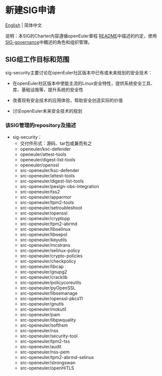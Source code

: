 # 新建SIG申请
[English](./sig-security_facility.md) | 简体中文


说明：本SIG的Charter内容遵循openEuler章程 [README](/zh/governance/README.md)中描述的约定，使用[SIG-governance](/zh/technical-committee/governance/SIG-governance.md)中概述的角色和组织管理。

## SIG组工作目标和范围

sig-security主要讨论在openEuler社区版本中已有或未来规划的安全技术：

 - 在openEuler社区版本中使能主流的Linux安全特性，提供系统安全工具、库、基础设施等，提升系统的安全性

 - 改善现有安全技术的应用体验，帮助安全创造实际的价值

 - 讨论openEuler未来安全技术的规划



 ### 该SIG管理的repository及描述

- sig-security：
  - 交付件形式：源码、tar包或兼而有之
  - openeuler/ksc-defender
  - openeuler/attest-tools
  - openeuler/digest-list-tools
  - openeuler/openssl
  - src-openeuler/ksc-defender
  - src-openeuler/attest-tools
  - src-openeuler/digest-list-tools
  - src-openeuler/pesign-obs-integration
  - src-openeuler/tss2
  - src-openeuler/apparmor
  - src-openeuler/tpm2-tools
  - src-openeuler/setroubleshoot
  - src-openeuler/openssl
  - src-openeuler/cryptopp
  - src-openeuler/tpm2-abrmd
  - src-openeuler/libselinux
  - src-openeuler/libsepol
  - src-openeuler/keyutils
  - src-openeuler/mcstrans
  - src-openeuler/selinux-policy
  - src-openeuler/crypto-policies
  - src-openeuler/checkpolicy
  - src-openeuler/libcap
  - src-openeuler/gnupg2
  - src-openeuler/cracklib
  - src-openeuler/policycoreutils
  - src-openeuler/pyOpenSSL
  - src-openeuler/libsemanage
  - src-openeuler/openssl-pkcs11
  - src-openeuler/gnutls
  - src-openeuler/mokutil
  - src-openeuler/pam
  - src-openeuler/libpwquality
  - src-openeuler/softhsm
  - src-openeuler/nss
  - src-openeuler/security-tool
  - src-openeuler/tpm2-tss
  - src-openeuler/audit
  - src-openeuler/nss-pem
  - src-openeuler/tpm2-abrmd-selinux
  - src-openeuler/strongswan
  - src-openeuler/openHiTLS
